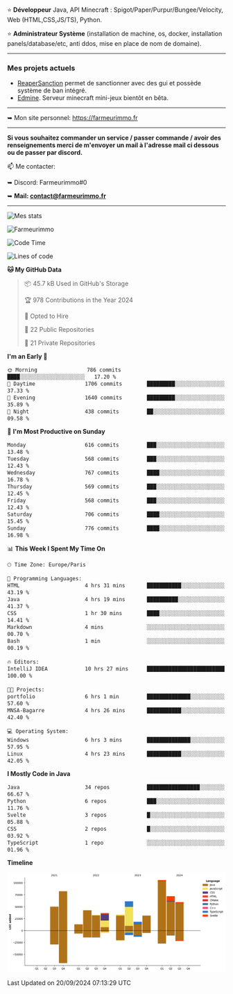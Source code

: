 ⭐ **Développeur** Java, API Minecraft : Spigot/Paper/Purpur/Bungee/Velocity, Web (HTML,CSS,JS/TS), Python.

⭐ **Administrateur Système** (installation de machine, os, docker, installation panels/database/etc, anti ddos, mise en place de nom de domaine).

---

### Mes projets actuels
- [ReaperSanction](https://www.spigotmc.org/resources/reapersanction.89580/) permet de sanctionner avec des gui et possède système de ban intégré.
- [Edmine](https://edmine.net). Serveur minecraft mini-jeux bientôt en bêta.

---

➥ Mon site personnel: https://farmeurimmo.fr

---

**Si vous souhaitez commander un service / passer commande / avoir des renseignements merci de m'envoyer un mail à l'adresse mail ci dessous ou de passer par discord.**

📫 Me contacter:
 
   ➥ Discord: Farmeurimmo#0
   
   ➥ **Mail: contact@farmeurimmo.fr**

---

![Mes stats](https://github-readme-stats.farmeurimmo.fr/api?username=Farmeurimmo&count_private=true&show_icons=true&theme=radical)

<img src="https://komarev.com/ghpvc/?username=Farmeurimmo" alt="Farmeurimmo" />

<!--START_SECTION:waka-->
![Code Time](http://img.shields.io/badge/Code%20Time-1%2C554%20hrs%2022%20mins-blue)

![Lines of code](https://img.shields.io/badge/From%20Hello%20World%20I%27ve%20Written-639.6%20thousand%20lines%20of%20code-blue)

**🐱 My GitHub Data** 

> 📦 45.7 kB Used in GitHub's Storage 
 > 
> 🏆 978 Contributions in the Year 2024
 > 
> 💼 Opted to Hire
 > 
> 📜 22 Public Repositories 
 > 
> 🔑 21 Private Repositories 
 > 
**I'm an Early 🐤** 

```text
🌞 Morning                786 commits         ████░░░░░░░░░░░░░░░░░░░░░   17.20 % 
🌆 Daytime                1706 commits        █████████░░░░░░░░░░░░░░░░   37.33 % 
🌃 Evening                1640 commits        █████████░░░░░░░░░░░░░░░░   35.89 % 
🌙 Night                  438 commits         ██░░░░░░░░░░░░░░░░░░░░░░░   09.58 % 
```
📅 **I'm Most Productive on Sunday** 

```text
Monday                   616 commits         ███░░░░░░░░░░░░░░░░░░░░░░   13.48 % 
Tuesday                  568 commits         ███░░░░░░░░░░░░░░░░░░░░░░   12.43 % 
Wednesday                767 commits         ████░░░░░░░░░░░░░░░░░░░░░   16.78 % 
Thursday                 569 commits         ███░░░░░░░░░░░░░░░░░░░░░░   12.45 % 
Friday                   568 commits         ███░░░░░░░░░░░░░░░░░░░░░░   12.43 % 
Saturday                 706 commits         ████░░░░░░░░░░░░░░░░░░░░░   15.45 % 
Sunday                   776 commits         ████░░░░░░░░░░░░░░░░░░░░░   16.98 % 
```


📊 **This Week I Spent My Time On** 

```text
🕑︎ Time Zone: Europe/Paris

💬 Programming Languages: 
HTML                     4 hrs 31 mins       ███████████░░░░░░░░░░░░░░   43.19 % 
Java                     4 hrs 19 mins       ██████████░░░░░░░░░░░░░░░   41.37 % 
CSS                      1 hr 30 mins        ████░░░░░░░░░░░░░░░░░░░░░   14.41 % 
Markdown                 4 mins              ░░░░░░░░░░░░░░░░░░░░░░░░░   00.70 % 
Bash                     1 min               ░░░░░░░░░░░░░░░░░░░░░░░░░   00.19 % 

🔥 Editors: 
IntelliJ IDEA            10 hrs 27 mins      █████████████████████████   100.00 % 

🐱‍💻 Projects: 
portfolio                6 hrs 1 min         ██████████████░░░░░░░░░░░   57.60 % 
MNSA-Bagarre             4 hrs 26 mins       ███████████░░░░░░░░░░░░░░   42.40 % 

💻 Operating System: 
Windows                  6 hrs 3 mins        ██████████████░░░░░░░░░░░   57.95 % 
Linux                    4 hrs 23 mins       ███████████░░░░░░░░░░░░░░   42.05 % 
```

**I Mostly Code in Java** 

```text
Java                     34 repos            █████████████████░░░░░░░░   66.67 % 
Python                   6 repos             ███░░░░░░░░░░░░░░░░░░░░░░   11.76 % 
Svelte                   3 repos             █░░░░░░░░░░░░░░░░░░░░░░░░   05.88 % 
CSS                      2 repos             █░░░░░░░░░░░░░░░░░░░░░░░░   03.92 % 
TypeScript               1 repo              ░░░░░░░░░░░░░░░░░░░░░░░░░   01.96 % 
```



**Timeline**

![Lines of Code chart](https://raw.githubusercontent.com/Farmeurimmo/Farmeurimmo/main/assets/bar_graph.png)


 Last Updated on 20/09/2024 07:13:29 UTC
<!--END_SECTION:waka-->
